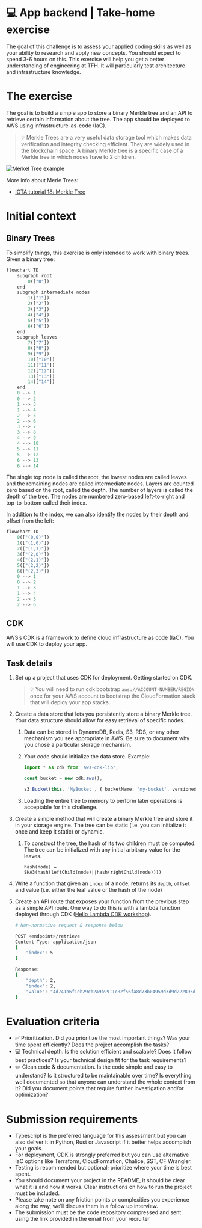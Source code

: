 # 💻 App backend | Take-home exercise

The goal of this challenge is to assess your applied coding skills as well as your ability to research and apply new concepts. You should expect to spend 3-6 hours on this. This exercise will help you get a better understanding of engineering at TFH. It will particularly test architecture and infrastructure knowledge.

# The exercise

The goal is to build a simple app to store a binary Merkle tree and an API to retrieve certain information about the tree. The app should be deployed to AWS using infrastructure-as-code (IaC).

> 💡 Merkle Trees are a very useful data storage tool which makes data verification and integrity checking efficient. They are widely used in the blockchain space. A binary Merkle tree is a specific case of a Merkle tree in which nodes have to 2 children.

![Merkel Tree example](https://river.com/learn/images/articles/merkle-tree.png)

More info about Merle Trees:

- [IOTA tutorial 18: Merkle Tree](https://www.youtube.com/watch?v=s0fruNfgW30)

# Initial context

## Binary Trees

To simplify things, this exercise is only intended to work with binary trees. Given a binary tree:

```py
flowchart TD
    subgraph root
        0(["0"])
    end
    subgraph intermediate nodes
        1(["1"])
        2(["2"])
        3(["3"])
        4(["4"])
        5(["5"])
        6(["6"])
    end
    subgraph leaves
        7(["7"])
        8(["8"])
        9(["9"])
        10(["10"])
        11(["11"])
        12(["12"])
        13(["13"])
        14(["14"])
    end
    0 --> 1
    0 --> 2
    1 --> 3
    1 --> 4
    2 --> 5
    2 --> 6
    3 --> 7
    3 --> 8
    4 --> 9
    4 --> 10
    5 --> 11
    5 --> 12
    6 --> 13
    6 --> 14
```

The single top node is called the root, the lowest nodes are called leaves and the remaining nodes are called intermediate nodes. Layers are counted zero based on the root, called the depth. The number of layers is called the depth of the tree. The nodes are numbered zero-based left-to-right and top-to-bottom called their index.

In addition to the index, we can also identify the nodes by their depth and offset from the left:

```py
flowchart TD
    0(["(0,0)"])
    1(["(1,0)"])
    2(["(1,1)"])
    3(["(2,0)"])
    4(["(2,1)"])
    5(["(2,2)"])
    6(["(2,3)"])
    0 --> 1
    0 --> 2
    1 --> 3
    1 --> 4
    2 --> 5
    2 --> 6
```

## CDK

AWS’s CDK is a framework to define cloud infrastructure as code (IaC). You will use CDK to deploy your app.

## Task details

1. Set up a project that uses CDK for deployment. Getting started on CDK.

   > 💡 You will need to run cdk bootstrap `aws://ACCOUNT-NUMBER/REGION` once for your AWS account to bootstrap the CloudFormation stack that will deploy your app stacks.

2. Create a data store that lets you persistently store a binary Merkle tree. Your data structure should allow for easy retrieval of specific nodes.

   1. Data can be stored in DynamoDB, Redis, S3, RDS, or any other mechanism you see appropriate in AWS. Be sure to document why you chose a particular storage mechanism.
   2. Your code should initialize the data store. Example:

      ```ts
      import * as cdk from 'aws-cdk-lib';

      const bucket = new cdk.aws();

      s3.Bucket(this, 'MyBucket', { bucketName: 'my-bucket', versioned: true });
      ```

   3. Loading the entire tree to memory to perform later operations is acceptable for this challenge.

3. Create a simple method that will create a binary Merkle tree and store it in your storage engine. The tree can be static (i.e. you can initialize it once and keep it static) or dynamic.

   1. To construct the tree, the hash of its two children must be computed. The tree can be initialized with any initial arbitrary value for the leaves.

      `hash(node) = SHA3(hash(leftChild(node)∣∣hash(rightChild(node))))`

4. Write a function that given an `index` of a node, returns its `depth`, `offset` and value (i.e. either the leaf value or the hash of the node)
5. Create an API route that exposes your function from the previous step as a simple API route. One way to do this is with a lambda function deployed through CDK ([Hello Lambda CDK workshop](https://cdkworkshop.com/20-typescript/30-hello-cdk/200-lambda.html)).

   ```sh
   # Non-normative request & response below

   POST <endpoint>/retrieve
   Content-Type: application/json
   {
       "index": 5
   }
   ```

   ```sh
   Response:
   {
       "depth": 2,
       "index": 2,
       "value": "4d741b6f1eb29cb2a9b9911c82f56fa8d73b04959d3d9d222895df6c0b28aa15"
   }
   ```

# Evaluation criteria

- ✅ Prioritization. Did you prioritize the most important things? Was your time spent efficiently? Does the project accomplish the tasks?
- 💻 Technical depth. Is the solution efficient and scalable? Does it follow best practices? Is your technical design fit for the task requirements?
- ✏️ Clean code & documentation. Is the code simple and easy to understand? Is it structured to be maintainable over time? Is everything well documented so that anyone can understand the whole context from it? Did you document points that require further investigation and/or optimization?

# Submission requirements

- Typescript is the preferred language for this assessment but you can also deliver it in Python, Rust or Javascript if it better helps accomplish your goals.
- For deployment, CDK is strongly preferred but you can use alternative IaC options like Terraform, CloudFormation, Chalice, SST, CF Wrangler.
- Testing is recommended but optional; prioritize where your time is best spent.
- You should document your project in the README, it should be clear what it is and how it works. Clear instructions on how to run the project must be included.
- Please take note on any friction points or complexities you experience along the way, we’ll discuss them in a follow up interview.
- The submission must be the code repository compressed and sent using the link provided in the email from your recruiter
